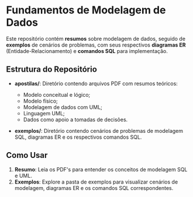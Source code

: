 # Fundamentos de Modelagem de Dados
Este repositório contém **resumos** sobre modelagem de dados, seguido de **exemplos** de cenários de problemas, com seus respectivos **diagramas ER** (Entidade-Relacionamento) e **comandos SQL** para implementação.

## Estrutura do Repositório
- **apostilas/**: Diretório contendo arquivos PDF com resumos teóricos:
  - Modelo conceitual e lógico;
  - Modelo físico;
  - Modelagem de dados com UML;
  - Linguagem UML;
  - Dados como apoio a tomadas de decisões.
    
- **exemplos/**: Diretório contendo cenários de problemas de modelagem SQL, diagramas ER e os respectivos comandos SQL.
  
## Como Usar
1. **Resumo**: Leia os PDF's para entender os conceitos de modelagem SQL e UML.
2. **Exemplos**: Explore a pasta de exemplos para visualizar cenários de modelagem, diagramas ER e os comandos SQL correspondentes.

